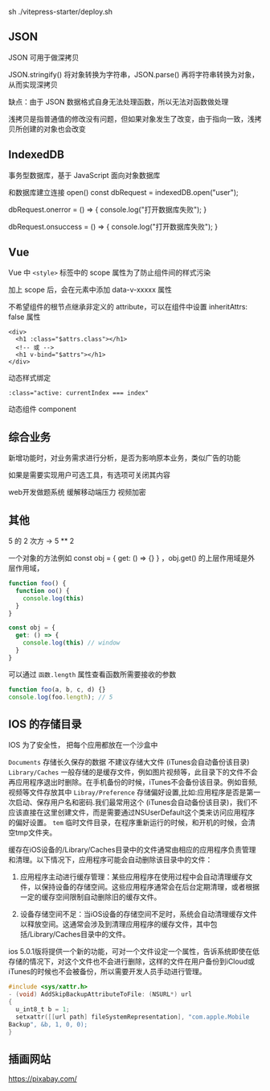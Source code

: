 sh ./vitepress-starter/deploy.sh
<!-- 彩票格子：彩票分为格子刮 -->
<!-- 需调整目录(未使用中文标点): More/Npm -->

## JSON

JSON 可用于做深拷贝

JSON.stringify() 将对象转换为字符串，JSON.parse() 再将字符串转换为对象，从而实现深拷贝

缺点：由于 JSON 数据格式自身无法处理函数，所以无法对函数做处理

浅拷贝是指普通值的修改没有问题，但如果对象发生了改变，由于指向一致，浅拷贝所创建的对象也会改变

## IndexedDB

事务型数据库，基于 JavaScript 面向对象数据库

和数据库建立连接 open()
const dbRequest = indexedDB.open("user");

dbRequest.onerror = () => {
  console.log("打开数据库失败");
}

dbRequest.onsuccess = () => {
  console.log("打开数据库失败");
}

## Vue

Vue 中 `<style>` 标签中的 scope 属性为了防止组件间的样式污染

加上 scope 后，会在元素中添加 data-v-xxxxx 属性


不希望组件的根节点继承非定义的 attribute，可以在组件中设置 inheritAttrs: false 属性

```
<div>
  <h1 :class="$attrs.class"></h1>
  <!-- 或 -->
  <h1 v-bind="$attrs"></h1>
</div>
```


动态样式绑定
```
:class="active: currentIndex === index"
```

动态组件 component

## 综合业务

新增功能时，对业务需求进行分析，是否为影响原本业务，类似广告的功能

如果是需要实现用户可选工具，有选项可关闭其内容

web开发做题系统 缓解移动端压力
视频加密

## 其他

5 的 2 次方 -> 5 ** 2

一个对象的方法例如 const obj = { get: () => {} } ，obj.get() 的上层作用域是外层作用域，

```JavaScript
function foo() {
  function oo() {
    console.log(this)
  }
}

const obj = {
  get: () => {
    console.log(this) // window
  }
}
```

可以通过 `函数.length` 属性查看函数所需要接收的参数
```JavaScript
function foo(a, b, c, d) {}
console.log(foo.length); // 5
```

## IOS 的存储目录

IOS 为了安全性， 把每个应用都放在一个沙盒中

`Documents` 存储长久保存的数据 不建议存储大文件 (iTunes会自动备份该目录)
`Library/Caches` 一般存储的是缓存文件，例如图片视频等，此目录下的文件不会再应用程序退出时删除。在手机备份的时候，iTunes不会备份该目录。例如音频,视频等文件存放其中
`Libray/Preference` 存储偏好设置,比如:应用程序是否是第一次启动、保存用户名和密码.我们最常用这个 (iTunes会自动备份该目录)，我们不应该直接在这里创建文件，而是需要通过NSUserDefault这个类来访问应用程序的偏好设置。
`tem` 临时文件目录，在程序重新运行的时候，和开机的时候，会清空tmp文件夹。

缓存在iOS设备的/Library/Caches目录中的文件通常由相应的应用程序负责管理和清理。以下情况下，应用程序可能会自动删除该目录中的文件：

1. 应用程序主动进行缓存管理：某些应用程序在使用过程中会自动清理缓存文件，以保持设备的存储空间。这些应用程序通常会在后台定期清理，或者根据一定的缓存空间限制自动删除旧的缓存文件。

2. 设备存储空间不足：当iOS设备的存储空间不足时，系统会自动清理缓存文件以释放空间。这通常会涉及到清理应用程序的缓存文件，其中包括/Library/Caches目录中的文件。


ios 5.0.1版将提供一个新的功能，可对一个文件设定一个属性，告诉系统即使在低存储的情况下，对这个文件也不会进行删除，这样的文件在用户备份到iCloud或iTunes的时候也不会被备份，所以需要开发人员手动进行管理。

```Objective-C
#include <sys/xattr.h>
- (void) AddSkipBackupAttributeToFile: (NSURL*) url
{
  u_int8_t b = 1;
  setxattr([[url path] fileSystemRepresentation], "com.apple.Mobile
Backup", &b, 1, 0, 0);
}
```


## 插画网站
https://pixabay.com/


